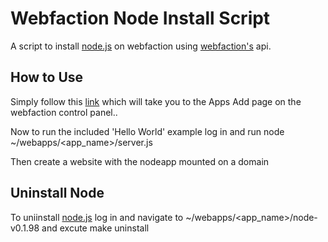 # Webfaction Node Install Script

A script to install [node.js][] on webfaction using [webfaction's][] api.

## How to Use

Simply follow this [link][] which will take you to the Apps Add page on the webfaction control panel..

Now to run the included 'Hello World' example log in and run
    node ~/webapps/<app_name>/server.js

Then create a website with the nodeapp mounted on a domain

## Uninstall Node

To uniinstall [node.js][] log in and navigate to ~/webapps/<app_name>/node-v0.1.98 and excute
    make uninstall

[node.js]: http://nodejs.org
[webfaction's]:  http://www.webfaction.com?affiliate=nateanderson
[link]: https://panel.webfaction.com/app/create?script_url=http%3A%2F%2Fgithub.com%2Fna%2FWebfaction-Node%2Fraw%2Fmaster%2Fwebfaction_node_js_install.py
